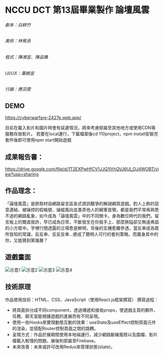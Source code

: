 # NCCU DCT 第13屆畢業製作 論壇風雲


###### 劇本：白耕竹
###### 美術：林宥丞
###### 程式：陳湘宜、陳品臻
###### UI/UX：葉婉宜
###### 行銷：應羽雯

## DEMO
https://cyberwarfare-2427e.web.app/  

目前在載入影片和圖片時會有延遲情況，將來考慮部屬至其他地方或使用CDN等服務存放影片。
若要在local運行，下載檔案後cd 110project，npm install安裝完套件後即可使用npm start開始遊戲

## 成果報告書：
https://drive.google.com/file/d/1T2EXPwHfCV1JJQ1lVhQVJ6Ul_OJ4WOBT/view?usp=sharing



## 作品理念：
「論壇風雲」是款取材自網路留言區各式資訊戰爭的解謎網頁遊戲。釣人上鉤的惡意連結、被操控的假帳號、操縱風向並愚弄他人的網軍首領，都是我們平常再熟悉不過的網路亂象，如今成為「論壇風雲」中的不同關卡。身為數位時代的我們，留言板上的爾虞我詐，早已成為日常，不斷發生在你我手上、那麼狹隘卻又無遠弗屆的小方框中。字裡行間透露的立場愈是鮮明，背後的玄機愈難參透，當反串成為眾所皆知的常識，反反串、反反反串…便成了聰明人可行的套利策略，而置身其中的你，又能猜到第幾層？

## 遊戲畫面

![示意1](https://user-images.githubusercontent.com/41126704/172052496-77efa3db-55f0-424a-8c1e-494de96b1bb2.png)
![示意2](https://user-images.githubusercontent.com/41126704/172052266-7e66fa1e-3025-4c2d-8d1b-a9931f6ed6c9.png)
![示意3](https://user-images.githubusercontent.com/41126704/172052493-90c78d48-9910-459d-91c6-322c6dcbe1c5.png)
![示意4](https://user-images.githubusercontent.com/41126704/172052495-b2b5b1d1-5742-4bc0-a0d0-f9d3bb368969.png)



## 技術原理
作品使用技術：HTML、CSS、JavaScript（使用React.js框架撰寫）
撰寫過程：
- 將頁面拆分成不同component，透過傳遞和接收props，使遊戲主頁的郵件、任務、聊天室能根據遊戲的進展而有不同呈現。
- 使用一些Hooks來實現動態互動的效果：useState及useEffect控制頁面元件的渲染，並搭配Router控制頁面之間的跳轉。
- 呈現方式：作品於展期間使用本地端運行，減少網路斷線風險以及圖檔、影片檔載入較慢的問題，展後則部屬至Firebase。
- 未來改善：未來或許可改用Redux來管理狀態(state)。





